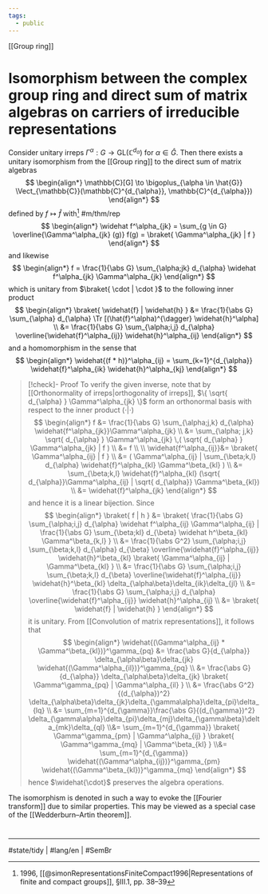 ```yaml
---
tags:
  - public
---
```

[[Group ring]]
# Isomorphism between the complex group ring and direct sum of matrix algebras on carriers of irreducible representations

Consider unitary irreps $\Gamma^\alpha : G \to \mathrm{GL}(\mathbb{C}^{d_{\alpha}})$ for $\alpha \in \hat{G}$.
Then there exists a unitary isomorphism from the [[Group ring]] to the direct sum of matrix algebras
$$
\begin{align*}
\mathbb{C}[G] \to \bigoplus_{\alpha \in \hat{G}} \Vect_{\mathbb{C}}(\mathbb{C}^{d_{\alpha}}, \mathbb{C}^{d_{\alpha}})
\end{align*}
$$
defined by $f \mapsto \widehat{f}$ with[^sim] #m/thm/rep
$$
\begin{align*}
\widehat f^\alpha_{jk} = \sum_{g \in G} \overline{\Gamma^\alpha_{jk} (g)} f(g) = \braket{ \Gamma^\alpha_{jk} | f }
\end{align*}
$$
and likewise
$$
\begin{align*}
f = \frac{1}{\abs G} \sum_{\alpha;jk} d_{\alpha} \widehat f^\alpha_{jk} \Gamma^\alpha_{jk}
\end{align*}
$$
which is unitary from $\braket{ \cdot | \cdot }$ to the following inner product
$$
\begin{align*}
\braket{ \widehat{f} | \widehat{h} } &= \frac{1}{\abs G} \sum_{\alpha} d_{\alpha} \Tr [(\hat{f}^\alpha)^{\dagger} \widehat{h}^\alpha]  \\ &= \frac{1}{\abs G} \sum_{\alpha;i,j} d_{\alpha} \overline{\widehat{f}^\alpha_{ij}} \widehat{h}^\alpha_{ij} 
\end{align*}
$$
and a homomorphism in the sense that
$$
\begin{align*}
\widehat{(f * h)}^\alpha_{ij} = \sum_{k=1}^{d_{\alpha}} \widehat{f}^\alpha_{ik} \widehat{h}^\alpha_{kj}
\end{align*}
$$

[^sim]: 1996, [[@simonRepresentationsFiniteCompact1996|Representations of finite and compact groups]], §III.1, pp. 38–39

> [!check]- Proof
> To verify the given inverse, note that by [[Orthonormality of irreps|orthogonality of irreps]], $\{ \sqrt{ d_{\alpha} } \Gamma^\alpha_{jk} \}$ form an orthonormal basis with respect to the inner product $(\cdot|\cdot)$
> $$
> \begin{align*}
> f &= \frac{1}{\abs G} \sum_{\alpha;j,k} d_{\alpha} \widehat{f^\alpha_{jk}}\Gamma^\alpha_{jk} \\
> &= \sum_{\alpha; j,k} \sqrt{ d_{\alpha} } \Gamma^\alpha_{jk} \,( \sqrt{ d_{\alpha} } \Gamma^\alpha_{jk} | f ) \\
> &= f \\ \\
> \widehat{f^\alpha_{ij}}&=  \braket{ \Gamma^\alpha_{ij} | f } \\
> &= ( \Gamma^\alpha_{ij} | \sum_{\beta;k,l} d_{\alpha} \widehat{f}^\alpha_{kl} \Gamma^\beta_{kl} ) \\
> &= \sum_{\beta;k,l} \widehat{f}^\alpha_{kl} (\sqrt{ d_{\alpha}}\Gamma^\alpha_{ij} | \sqrt{ d_{\alpha}} \Gamma^\beta_{kl}) \\
> &= \widehat{f}^\alpha_{jk}
> \end{align*}
> $$
> and hence it is a linear bijection.
> Since
> $$
> \begin{align*}
> \braket{ f | h } &= \braket{ \frac{1}{\abs G} \sum_{\alpha;i,j} d_{\alpha} \widehat f^\alpha_{ij} \Gamma^\alpha_{ij} | \frac{1}{\abs G} \sum_{\beta;kl} d_{\beta} \widehat h^\beta_{kl} \Gamma^\beta_{k,l} } \\
> &= \frac{1}{\abs G^2} \sum_{\alpha;i,j} \sum_{\beta;k,l} d_{\alpha} d_{\beta} \overline{\widehat{f}^\alpha_{ij}} \widehat{h}^\beta_{kl} \braket{ \Gamma^\alpha_{ij} | \Gamma^\beta_{kl} } \\
> &= \frac{1}{\abs G} \sum_{\alpha;i,j} \sum_{\beta;k,l} d_{\beta} \overline{\widehat{f}^\alpha_{ij}} \widehat{h}^\beta_{kl} \delta_{\alpha\beta}\delta_{ik}\delta_{jl} \\
> &= \frac{1}{\abs G} \sum_{\alpha;i,j} d_{\alpha} \overline{\widehat{f}^\alpha_{ij}} \widehat{h}^\alpha_{ij} \\
> &= \braket{ \widehat{f} | \widehat{h} } 
> \end{align*}
> $$
> it is unitary.
> From [[Convolution of matrix representations]], it follows that
> $$
> \begin{align*}
> \widehat{(\Gamma^\alpha_{ij} * \Gamma^\beta_{kl})}^\gamma_{pq} &= \frac{\abs G}{d_{\alpha}} \delta_{\alpha\beta}\delta_{jk} \widehat{(\Gamma^\alpha_{il})}^\gamma_{pq} \\ 
> &= \frac{\abs G}{d_{\alpha}} \delta_{\alpha\beta}\delta_{jk} \braket{ \Gamma^\gamma_{pq} | \Gamma^\alpha_{il} } \\
> &= \frac{\abs G^2}{(d_{\alpha})^2} \delta_{\alpha\beta}\delta_{jk}\delta_{\gamma\alpha}\delta_{pi}\delta_{lq} \\
> &= \sum_{m=1}^{d_{\gamma}}\frac{\abs G}{(d_{\gamma})^2} \delta_{\gamma\alpha}\delta_{pi}\delta_{mj}\delta_{\gamma\beta}\delta_{mk}\delta_{ql}
> \\&= \sum_{m=1}^{d_{\gamma}} \braket{ \Gamma^\gamma_{pm} | \Gamma^\alpha_{ij} } \braket{ \Gamma^\gamma_{mq} | \Gamma^\beta_{kl} } 
> \\&= \sum_{m=1}^{d_{\gamma}} \widehat{(\Gamma^\alpha_{ij})}^\gamma_{pm} \widehat{(\Gamma^\beta_{kl})}^\gamma_{mq}
> \end{align*}
> $$
> hence $\widehat{\cdot}$ preserves the algebra operations.
> <span class="QED"/>

The isomorphism is denoted in such a way to evoke the [[Fourier transform]] due to similar properties.
This may be viewed as a special case of the [[Wedderburn–Artin theorem]].

#
---
#state/tidy | #lang/en | #SemBr
